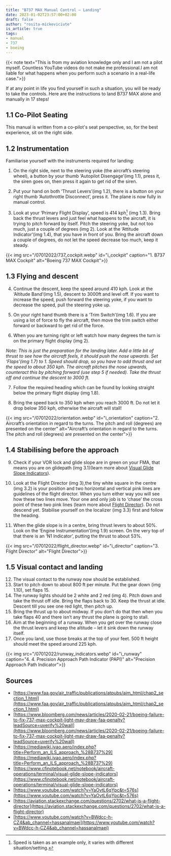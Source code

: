 ```yaml
---
title: "B737 MAX Manual Control – Landing"
date: 2023-01-02T23:57:00+02:00
draft: false
author: "rosita-mickeviciute"
is_article: true
tags:
- manual
- 737
- boeing
---
```


{{< note text="This is from my aviation knowledge only and I am not a pilot myself. Countless YouTube videos do not make me professional.I am not liable for what happens when you perform such a scenario in a real-life case.">}}

If at any point in life you find yourself in such a situation, you will be ready to take the controls. Here are the instructions to land B737 MAX alone and manually in 17 steps! 

## 1.1 Co-Pilot Seating

This manual is written from a co-pilot's seat perspective, so, for the best experience, sit on the right side.

## 1.2 Instrumentation

Familiarise yourself with the instruments required for landing:

1. On the right side, next to the steering yoke (the aircraft’s steering wheel), a button by your thumb ‘Autopilot Disengage’(img 1.1), press it, the siren goes on, then press it again to get rid of the siren.

2. Put your hand on both ‘Thrust Levers’(img 1.2), there is a button on your right thumb ‘Autothrottle Disconnect’, press it. The plane is now fully in manual control.

3. Look at your ‘Primary Flight Display’, speed is 414 kph[^1] (img 1.3). Bring back the thrust levers and just feel what happens to the aircraft, it is trying to pitch forward by itself. Pitch the steering yoke, but not too much, just a couple of degrees (img 2). Look at the ‘Attitude Indicator’(img 1.4), that you have in front of you. Bring the aircraft down a couple of degrees, do not let the speed decrease too much, keep it steady.

{{< img src="/07012022/737_cockpit.webp" id="i_cockpit" caption="1. B737 MAX Cockpit" alt="Boeing 737 MAX Cockpit">}}

[^1]: Speed is taken as an example only, it varies with different situation/setting.

## 1.3 Flying and descent

4. Continue the descent, keep the speed around 410 kph. Look at the ‘Altitude Band’(img 1.5), descent to 3000ft and level off. If you want to increase the speed, push forward the steering yoke, if you want to decrease the speed, pull the steering yoke up.

5. On your right hand thumb there is a ‘Trim Switch’(img 1.6). If you are using a lot of force to fly the aircraft, then move the trim switch either forward or backward to get rid of the force.

6. When you are turning right or left watch how many degrees the turn is on the primary flight display (img 2). 

*Note: This is just the preparation for the landing later. Add a little bit of thrust to see how the aircraft feels, it should push the nose upwards. Set ‘Flaps’(img 1.7) to 1. Speed should drop, so you have to add thrust and set the speed to about 350 kph. The aircraft pitches the nose upwards, counteract this by pitching forward (use step 5 if needed). Take the thrust off and continue the descent to 3000 ft.*

7. Follow the required heading which can be found by looking straight below the primary flight display (img 1.8).

8. Bring the speed back to 350 kph when you reach 3000 ft. Do not let it drop below 350 kph, otherwise the aircraft will stall!

{{< img src="/07012022/orientation.webp" id="i_orientation" caption="2. Aircraft’s orientation in regard to the turns. The pitch and roll (degrees) are presented on the center" alt="Aircraft’s orientation in regard to the turns. The pitch and roll (degrees) are presented on the center">}}

## 1.4 Stabilising before the approach

9. Check if your VOR lock and glide slope are in green on your FMA, that means you are on glidepath (img 3.1)(learn more about [Visual Glide Slope Indicators](https://www.cfinotebook.net/notebook/aircraft-operations/terminal/visual-glide-slope-indicators)). 

10. Look at the Flight Director (img 3),the tiny white square in the centre (img 3.2) is your position and two horizontal and vertical pink lines are guidelines of the flight director. When you turn either way you will see how these two lines move. Your one and only job is to ‘chase’ the cross point of these two pink lines (learn more about [Flight Director](http://krepelka.com/fsweb/learningcenter/navigation/usingtheflightdirector.htm)). Do not descend yet. Stabilise yourself on the localizer (img 3.3) first and follow the heading.

11. When the glide slope is in a centre, bring thrust levers to about 50%. Look on the ‘Engine Instrumentation’(img 1.9) screen. On the very top of that there is an ‘N1 Indicator’, putting the thrust to about 53%.

{{< img src="/07012022/flight_director.webp" id="i_director" caption="3. Flight Director" alt="Flight Director">}}

## 1.5 Visual contact and landing

12. The visual contact to the runway now should be established.
13. Start to pitch down to about 800 ft per minute. Put the gear down (img 1.10), set flaps 15.
14. The runway lights should be 2 white and 2 red (img 4). Pitch down and take the thrust off idle. Bring the flaps back to 30. Keep the thrust at idle. Descent till you see one red light, then pitch up. 
15. Bring the thrust up to about midway. If you don’t do that then when you take flaps 40 and there isn’t any thrust the plane is going to stall.
16. Aim at the beginning of a runway. When you get over the runway close the thrust levers and keep the altitude – let it sink down the runway itself. 
17. Once you land, use those breaks at the top of your feet. 500 ft height should meet the speed around 225 kph.

{{< img src="/07012022/runway_indicators.webp" id="i_runway" caption="4. 4. Precision Approach Path Indicator (PAPI)" alt="Precision Approach Path Indicator">}}

## Sources

* [https://www.faa.gov/air_traffic/publications/atpubs/aim_html/chap2_section_1.html](https://www.faa.gov/air_traffic/publications/atpubs/aim_html/chap2_section_1.html)
* [https://www.bloomberg.com/news/articles/2020-02-21/boeing-failure-to-fix-737-max-cockpit-light-may-draw-faa-penalty?leadSource=uverify%20wall](https://www.bloomberg.com/news/articles/2020-02-21/boeing-failure-to-fix-737-max-cockpit-light-may-draw-faa-penalty?leadSource=uverify%20wall)
* [https://mediawiki.ivao.aero/index.php?title=Perform_an_ILS_approach_%28B737%29](https://mediawiki.ivao.aero/index.php?title=Perform_an_ILS_approach_%28B737%29)
* [https://www.cfinotebook.net/notebook/aircraft-operations/terminal/visual-glide-slope-indicators](https://www.cfinotebook.net/notebook/aircraft-operations/terminal/visual-glide-slope-indicators)
* [https://www.youtube.com/watch?v=YaOvtL6qYpc&t=576s](https://www.youtube.com/watch?v=YaOvtL6qYpc&t=576s)
* [https://aviation.stackexchange.com/questions/2702/what-is-a-flight-director](https://aviation.stackexchange.com/questions/2702/what-is-a-flight-director)
* [https://www.youtube.com/watch?v=BWdcc-h-CZ4&ab_channel=hassanalmaei](https://www.youtube.com/watch?v=BWdcc-h-CZ4&ab_channel=hassanalmaei)

